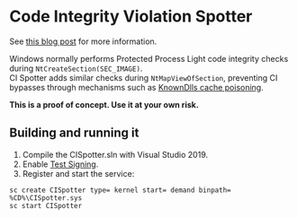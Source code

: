 # Code Integrity Violation Spotter

See [this blog post](https://www.elastic.co/blog) for more information.

Windows normally performs Protected Process Light code integrity checks during `NtCreateSection(SEC_IMAGE)`.  
CI Spotter adds similar checks during `NtMapViewOfSection`, preventing CI bypasses through mechanisms such as [KnownDlls cache poisoning](https://www.elastic.co/blog/protecting-windows-protected-processes).

**This is a proof of concept. Use it at your own risk.**

## Building and running it

1. Compile the CISpotter.sln with Visual Studio 2019.
2. Enable [Test Signing](https://docs.microsoft.com/en-us/windows-hardware/drivers/install/the-testsigning-boot-configuration-option).
3. Register and start the service:
```
sc create CISpotter type= kernel start= demand binpath= %CD%\CISpotter.sys
sc start CISpotter
```
